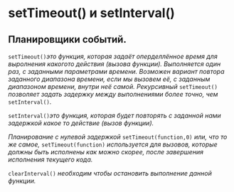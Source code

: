 # setTimeout() и setInterval()

## Планировщики событий.


`setTimeout()`_это функция, которая задаёт оперделлённое время для выролнения какогото действия (вызова функции). Выполняется один раз, с заданными параметрами времени. Возможен вариант повтора заданного диапазона времени, если мы вызовем её, с заданным диапазоном  времени, внутри неё самой._ _Рекурсивный_ `setTimeout()` _позволяет задать задержку между выполнениями более точно, чем_ `setInterval()`.


`setInterval()`_это функция, которая будет повторять с заданной нами задержкой какое то действие (вызов функции)._


_Планирование с нулевой задержкой_ `setTimeout(function,0)` _или, что то же самое,_ `setTimeout(function)` _используется для вызовов, которые должны быть исполнены как можно скорее, после завершения исполнения текущего кода._

`clearInterval()` _необходим чтобы остановить выполнение данной функции._
